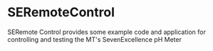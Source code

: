 # SERemoteControl
SERemote Control provides some example code and application for controlling and testing the MT's SevenExcellence pH Meter
